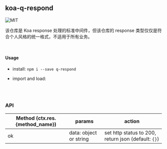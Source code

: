 ## koa-q-respond

<!-- [![Coverage Status](https://coveralls.io/repos/github/DhyanaChina/koa-custom-response/badge.svg?branch=master)](https://coveralls.io/github/DhyanaChina/koa-custom-response?branch=master) -->

![MIT](https://img.shields.io/github/license/mashape/apistatus.svg?style=flat-square)

该仓库是 Koa response 处理的标准中间件，但该仓库的 response 类型仅仅是符合个人风格的统一格式，不适用于所有业务。

<br>

#### Usage

- install: `npm i --save q-respond`

- import and load:

  ```

  ```

<br>

### API

| Method (ctx.res.{method_name}) | params                 | action                                              |
| ------------------------------ | ---------------------- | --------------------------------------------------- |
| ok                             | data: object or string | set http status to 200, return json (default: `{}`) |

<br>
<!-- 
### Examples

[example](https://github.com/DhyanaChina/koa-custom-response/tree/master/examples)

<br> -->

## LICENSE

[MIT](LICENSE)
